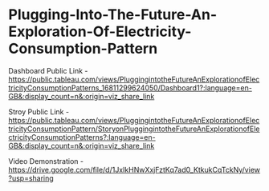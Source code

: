 # Plugging-Into-The-Future-An-Exploration-Of-Electricity-Consumption-Pattern


Dashboard Public Link - https://public.tableau.com/views/PluggingintotheFutureAnExplorationofElectricityConsumptionPatterns_16811299624050/Dashboard1?:language=en-GB&:display_count=n&:origin=viz_share_link

Stroy Public Link - https://public.tableau.com/views/PluggingintotheFutureAnExplorationofElectricityConsumptionPattern/StoryonPluggingintotheFutureAnExplorationofElectricityConsumptionPatterns?:language=en-GB&:display_count=n&:origin=viz_share_link

Video Demonstration - https://drive.google.com/file/d/1JxIkHNwXxjFztKq7ad0_KtkukCqTckNy/view?usp=sharing 

